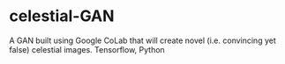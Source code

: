 # celestial-GAN

A GAN built using Google CoLab that will create novel (i.e. convincing yet false) celestial images. Tensorflow, Python
